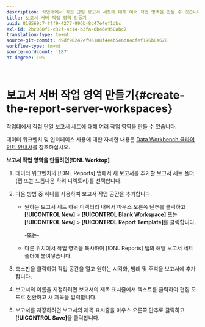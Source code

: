 ```yaml
---
description: 작업대에서 직접 단일 보고서 세트에 대해 여러 작업 영역을 만들 수 있습니다.
title: 보고서 서버 작업 영역 만들기
uuid: 818569c7-fff9-4277-996b-8c47e4ef1dbc
exl-id: 2bc068f1-c32f-4c14-b3fa-6b46e950abc7
translation-type: tm+mt
source-git-commit: d9df90242ef96188f4e4b5e6d04cfef196b0a628
workflow-type: tm+mt
source-wordcount: '187'
ht-degree: 10%

---
```


# 보고서 서버 작업 영역 만들기{#create-the-report-server-workspaces}

작업대에서 직접 단일 보고서 세트에 대해 여러 작업 영역을 만들 수 있습니다.

데이터 워크벤치 및 인터페이스 사용에 대한 자세한 내용은 [Data Workbench 클라이언트 안내서](https://docs.adobe.com/content/help/ko-KR/data-workbench/using/client/t-open-ins.html)를 참조하십시오.

**보고서 작업 영역을 만들려면[!DNL Worktop]**

1. 데이터 워크벤치의 [!DNL Reports] 탭에서 새 보고서를 추가할 보고서 세트 폴더(탭 또는 드롭다운 하위 디렉토리)를 선택합니다.
1. 다음 방법 중 하나를 사용하여 보고서 작업 공간을 추가합니다.

   * 원하는 보고서 세트 하위 디렉터리 내에서 마우스 오른쪽 단추를 클릭하고 **[!UICONTROL New]** > **[!UICONTROL Blank Workspace]** 또는 **[!UICONTROL New]** > **[!UICONTROL Report Template]**&#x200B;를 클릭합니다.

      -또는-

   * 다른 위치에서 작업 영역을 복사하여 [!DNL Reports] 탭의 해당 보고서 세트 폴더에 붙여넣습니다.

1. 축소판을 클릭하여 작업 공간을 열고 원하는 시각화, 범례 및 주석을 보고서에 추가합니다.
1. 보고서의 이름을 지정하려면 보고서의 제목 표시줄에서 텍스트를 클릭하여 편집 모드로 전환하고 새 제목을 입력합니다.
1. 보고서를 저장하려면 보고서의 제목 표시줄을 마우스 오른쪽 단추로 클릭하고 **[!UICONTROL Save]**&#x200B;을 클릭합니다.
